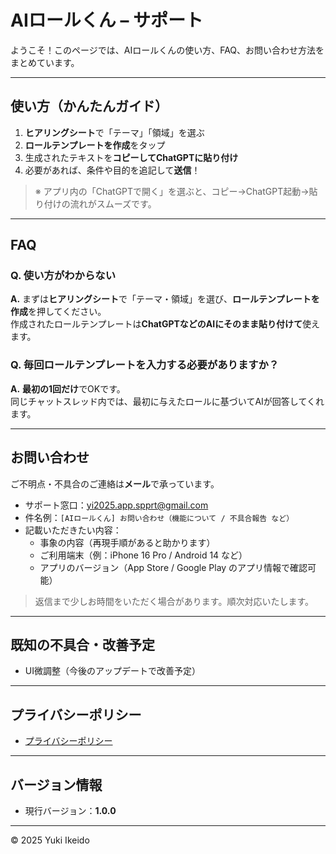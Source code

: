 # AIロールくん – サポート

ようこそ！このページでは、AIロールくんの使い方、FAQ、お問い合わせ方法をまとめています。

---

## 使い方（かんたんガイド）

1. **ヒアリングシート**で「テーマ」「領域」を選ぶ  
2. **ロールテンプレートを作成**をタップ  
3. 生成されたテキストを**コピーしてChatGPTに貼り付け**  
4. 必要があれば、条件や目的を追記して**送信**！

> ※ アプリ内の「ChatGPTで開く」を選ぶと、コピー→ChatGPT起動→貼り付けの流れがスムーズです。

---

## FAQ

### Q. 使い方がわからない
**A.** まずは**ヒアリングシート**で「テーマ・領域」を選び、**ロールテンプレートを作成**を押してください。  
作成されたロールテンプレートは**ChatGPTなどのAIにそのまま貼り付けて**使えます。

### Q. 毎回ロールテンプレートを入力する必要がありますか？
**A.** **最初の1回だけ**でOKです。  
同じチャットスレッド内では、最初に与えたロールに基づいてAIが回答してくれます。

---

## お問い合わせ

ご不明点・不具合のご連絡は**メール**で承っています。

- サポート窓口：yi2025.app.spprt@gmail.com
- 件名例：`[AIロールくん] お問い合わせ（機能について / 不具合報告 など）`  
- 記載いただきたい内容：  
  - 事象の内容（再現手順があると助かります）  
  - ご利用端末（例：iPhone 16 Pro / Android 14 など）  
  - アプリのバージョン（App Store / Google Play のアプリ情報で確認可能）

> 返信まで少しお時間をいただく場合があります。順次対応いたします。

---

## 既知の不具合・改善予定

- UI微調整（今後のアップデートで改善予定）

---

## プライバシーポリシー

- [プライバシーポリシー](https://ikeidoyuki.github.io/AI_Role_Prompt_Maker_Privacy-Policy/privacy-policy)

---

## バージョン情報

- 現行バージョン：**1.0.0**  

---

© 2025 Yuki Ikeido
